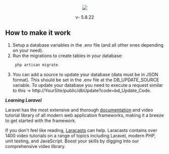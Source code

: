 <p align="center"><img src="https://laravel.com/assets/img/components/logo-laravel.svg"></p>

<p align="center">
    v- 5.8.22

</p>

## How to make it work

1) Setup a database variables in the .env  file (and all other ones depending on your need).
2) Run the migrations to create tables in your database:
   ```sh
    php artisan migrate
   ```
3) You can add a source to update your database (data must be in JSON format).
This should be set in the .env file at the DB_UPDATE_SOURCE variable.
To update your database you need to execute a request similar to this  -> http://YourSite/public/dbUpdate?code=bd_Update_Code.



***Learning Laravel***

Laravel has the most extensive and thorough [documentation](https://laravel.com/docs) and video tutorial library of all modern web application frameworks, making it a breeze to get started with the framework.

If you don't feel like reading, [Laracasts](https://laracasts.com) can help. Laracasts contains over 1400 video tutorials on a range of topics including Laravel, modern PHP, unit testing, and JavaScript. Boost your skills by digging into our comprehensive video library.



